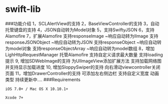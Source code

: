 # swift-lib
###功能介绍
	 1，SCLAlertView的支持 
	 2，BaseViewController的支持
	 3，自动托管键盘的支持
	 4，JSON自动转为Model对象
	 5，支持SwiftyJSON
	 6，支持Alamofire
	 7，扩展Alamofire
	 	支持responseImage ~响应自动转为IImage
	 	支持responseJSONObject ~响应自动转为JSON
	 	支持responseObject ~响应自动转为model对象
	 	支持responseObjectArray ~响应自动转为model数组
	 8，增加LighHttpRequestManager
	 	托管Alamofire
	 	支持自定义请求最大数量
	 	支持loading提示
	9, 增加SDWebImage的支持
		为UIImageView添加扩展方法 支持加载网络图 并支持显示加载进度
	10, 增加SloppySwiper的支持
  		向右滑动viewcontroller关闭页面
  	11，增加DrawerController的支持
  		可添加左右侧边栏 支持自定义宽度 动画类型
	 持续更新中....
###Requirements
 
 	iOS 7.0+ / Mac OS X 10.10.1+
 	
 	Xcode 7+
